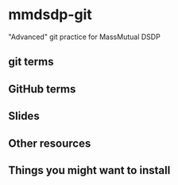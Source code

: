 # mmdsdp-git
"Advanced" git practice for MassMutual DSDP

## git terms

## GitHub terms

## Slides

## Other resources

## Things you might want to install
